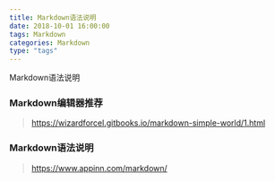 ```yaml
---
title: Markdown语法说明
date: 2018-10-01 16:00:00
tags: Markdown
categories: Markdown
type: "tags"
---
```

Markdown语法说明

### Markdown编辑器推荐
> https://wizardforcel.gitbooks.io/markdown-simple-world/1.html

### Markdown语法说明
> https://www.appinn.com/markdown/

